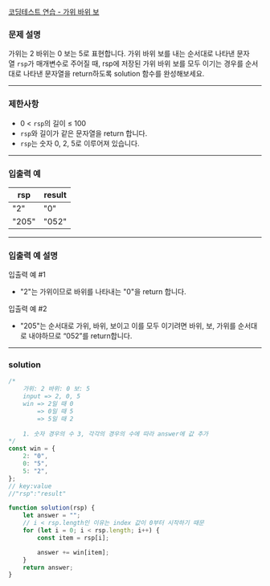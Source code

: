 [코딩테스트 연습 - 가위 바위 보](https://school.programmers.co.kr/learn/courses/30/lessons/120839)

### **문제 설명**

가위는 2 바위는 0 보는 5로 표현합니다. 가위 바위 보를 내는 순서대로 나타낸 문자열 `rsp`가 매개변수로 주어질 때, rsp에 저장된 가위 바위 보를 모두 이기는 경우를 순서대로 나타낸 문자열을 return하도록 solution 함수를 완성해보세요.

---

### 제한사항

- 0 < `rsp`의 길이 ≤ 100
- `rsp`와 길이가 같은 문자열을 return 합니다.
- `rsp`는 숫자 0, 2, 5로 이루어져 있습니다.

---

### 입출력 예

| rsp   | result |
| ----- | ------ |
| "2"   | "0"    |
| "205" | "052"  |

---

### 입출력 예 설명

입출력 예 #1

- "2"는 가위이므로 바위를 나타내는 "0"을 return 합니다.

입출력 예 #2

- "205"는 순서대로 가위, 바위, 보이고 이를 모두 이기려면 바위, 보, 가위를 순서대로 내야하므로 “052”를 return합니다.

---

### solution

```jsx
/*
    가위: 2 바위: 0 보: 5
    input => 2, 0, 5
    win => 2일 때 0
        => 0일 때 5
        => 5일 때 2
    
    1. 숫자 경우의 수 3, 각각의 경우의 수에 따라 answer에 값 추가
*/
const win = {
	2: "0",
	0: "5",
	5: "2",
};
// key:value
//"rsp":"result"

function solution(rsp) {
	let answer = "";
	// i < rsp.length인 이유는 index 값이 0부터 시작하기 때문
	for (let i = 0; i < rsp.length; i++) {
		const item = rsp[i];

		answer += win[item];
	}
	return answer;
}
```
